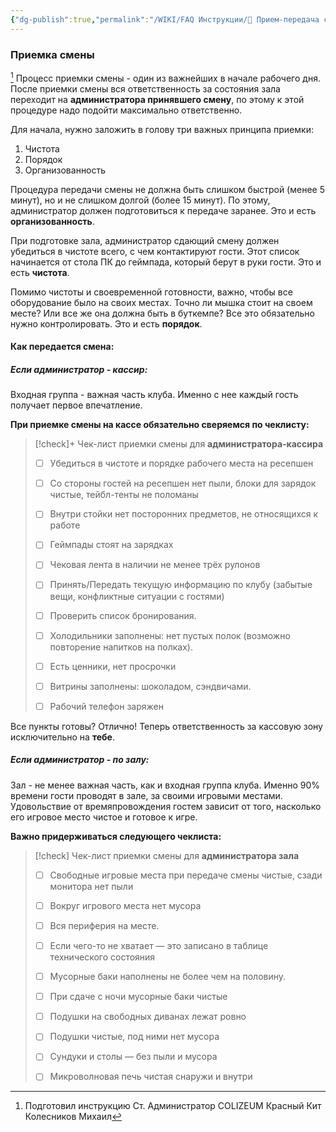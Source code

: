```yaml
---
{"dg-publish":true,"permalink":"/WIKI/FAQ Инструкции/🤝 Прием-передача смены/"}
---
```


### Приемка смены
[^1]
Процесс приемки смены - один из важнейших в начале рабочего дня. После приемки смены вся ответственность за состояния зала переходит на **администратора принявшего смену**, по этому к этой процедуре надо подойти максимально ответственно.

Для начала, нужно заложить в голову три важных принципа приемки:

1. Чистота    
2. Порядок
3. Организованность
    
Процедура передачи смены не должна быть слишком быстрой (менее 5 минут), но и не слишком долгой (более 15 минут). По этому, администратор должен подготовиться к передаче заранее. Это и есть **организованность**.

При подготовке зала, администратор сдающий смену должен убедиться в чистоте всего, с чем контактируют гости. Этот список начинается от стола ПК до геймпада, который берут в руки гости. Это и есть **чистота**.

Помимо чистоты и своевременной готовности, важно, чтобы все оборудование было на своих местах. Точно ли мышка стоит на своем месте? Или все же она должна быть в буткемпе? Все это обязательно нужно контролировать. Это и есть **порядок**.

#### Как передается смена:

##### Если администратор - **кассир**:

Входная группа - важная часть клуба. Именно с нее каждый гость получает первое впечатление. 

**При приемке смены на кассе обязательно сверяемся по чеклисту:**

> [!check]+ Чек-лист приемки смены для **администратора-кассира** 
> - [ ] Убедиться в чистоте и порядке рабочего места на ресепшен 
>     
> - [ ] Со стороны гостей на ресепшен нет пыли, блоки для зарядок чистые, тейбл-тенты не поломаны 
> 
> - [ ] Внутри стойки нет посторонних предметов, не относящихся к работе 
>     
> - [ ] Геймпады стоят на зарядках 
>     
> - [ ] Чековая лента в наличии не менее трёх рулонов 
>     
> - [ ] Принять/Передать текущую информацию по клубу (забытые вещи, конфликтные ситуации с гостями) 
>     
> - [ ] Проверить список бронирования. 
>     
> - [ ] Холодильники заполнены: нет пустых полок (возможно повторение напитков на полках). 
>     
> - [ ] Есть ценники, нет просрочки
>     
> - [ ] Витрины заполнены: шоколадом, сэндвичами. 
>     
> - [ ] Рабочий телефон заряжен
>     

Все пункты готовы? Отлично! Теперь ответственность за кассовую зону исключительно на **тебе**.

##### Если администратор - **по залу**:

Зал - не менее важная часть, как и входная группа клуба. Именно 90% времени гости проводят в зале, за своими игровыми местами. Удовольствие от времяпровождения гостем зависит от того, насколько его игровое место чистое и готовое к игре.

**Важно придерживаться следующего чеклиста:**
> [!check] Чек-лист приемки смены для **администратора зала**
> 
> - [ ] Свободные игровые места при передаче смены чистые, сзади монитора нет пыли 
>     
> - [ ] Вокруг игрового места нет мусора 
>     
> - [ ] Вся периферия на месте. 
> 
> - [ ] Если чего-то не хватает — это записано в таблице технического состояния 
> 
> - [ ] Мусорные баки наполнены не более чем на половину. 
> 
> - [ ] При сдаче с ночи мусорные баки чистые 
> 
> - [ ] Подушки на свободных диванах лежат ровно 
>     
> - [ ] Подушки чистые, под ними нет мусора 
>     
> - [ ] Сундуки и столы — без пыли и мусора 
>     
> - [ ] Микроволновая печь чистая снаружи и внутри
> 


[^1]: Подготовил инструкцию Ст. Администратор COLIZEUM Красный Кит Колесников Михаил